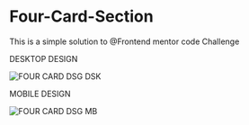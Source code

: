 # Four-Card-Section
This is a simple solution to @Frontend mentor code Challenge

DESKTOP DESIGN 

![FOUR CARD DSG DSK](https://github.com/Tksmith-guru/Four-Card-Section/assets/122574849/29e0f4b0-3a46-4db5-ae7d-a3639f68be3e)

MOBILE DESIGN

![FOUR CARD DSG MB](https://github.com/Tksmith-guru/Four-Card-Section/assets/122574849/97ed40c6-ef2c-49b2-bdb5-b798730d79f7)


